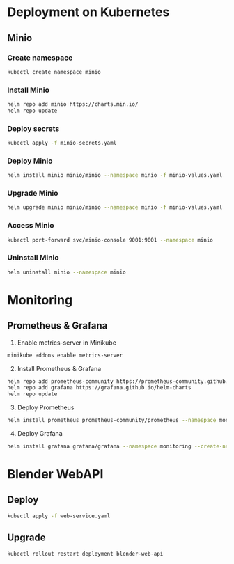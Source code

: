 # Deployment on Kubernetes

## Minio

### Create namespace

```bash
kubectl create namespace minio
```

### Install Minio

```bash
helm repo add minio https://charts.min.io/
helm repo update
```

### Deploy secrets

```bash
kubectl apply -f minio-secrets.yaml
```

### Deploy Minio

```bash
helm install minio minio/minio --namespace minio -f minio-values.yaml
```

### Upgrade Minio

```bash
helm upgrade minio minio/minio --namespace minio -f minio-values.yaml
```

### Access Minio

```bash
kubectl port-forward svc/minio-console 9001:9001 --namespace minio
```


### Uninstall Minio

```bash
helm uninstall minio --namespace minio
```

# Monitoring

## Prometheus & Grafana

1. Enable metrics-server in Minikube

```bash
minikube addons enable metrics-server
```

2. Install Prometheus & Grafana

```bash
helm repo add prometheus-community https://prometheus-community.github.io/helm-charts
helm repo add grafana https://grafana.github.io/helm-charts
helm repo update
```

3. Deploy Prometheus

```bash
helm install prometheus prometheus-community/prometheus --namespace monitoring --create-namespace
```

4. Deploy Grafana

```bash
helm install grafana grafana/grafana --namespace monitoring --create-namespace
```

# Blender WebAPI

## Deploy

```bash
kubectl apply -f web-service.yaml
```

## Upgrade

```bash
kubectl rollout restart deployment blender-web-api
```